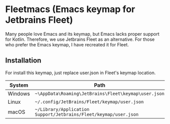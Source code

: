 # Fleetmacs (Emacs keymap for Jetbrains Fleet) #

Many people love Emacs and its keymap,
but Emacs lacks proper support
for Kotlin. Therefore,
we use Jetbrains Fleet as an alternative.
For those who prefer the Emacs keymap,
I have recreated it for Fleet.

## Installation 

For install this keymap, just replace user.json in Fleet's keymap location.

| **System** | **Path**                                                         |
|------------|------------------------------------------------------------------|
| Windows    | `~\AppData\Roaming\JetBrains\Fleet\keymap\user.json`             |
| Linux      | `~/.config/JetBrains/Fleet/keymap/user.json`                     |
| macOS      | `~/Library/Application Support/Jetbrains/Fleet/keymap/user.json` |

